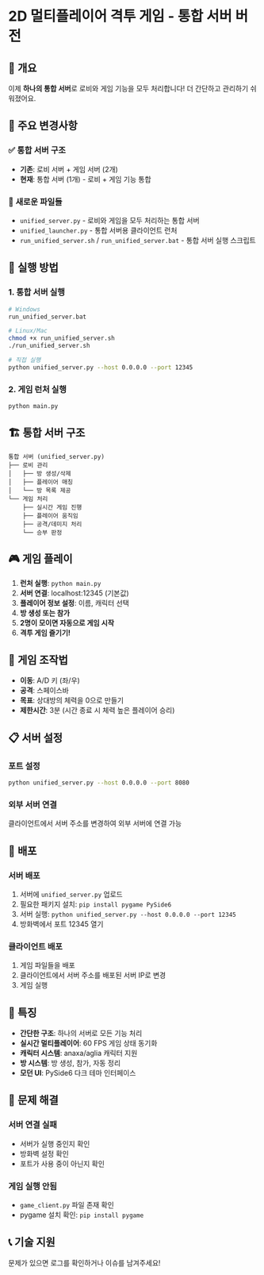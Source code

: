 # 2D 멀티플레이어 격투 게임 - 통합 서버 버전

## 📖 개요

이제 **하나의 통합 서버**로 로비와 게임 기능을 모두 처리합니다! 더 간단하고 관리하기 쉬워졌어요.

## 🎯 주요 변경사항

### ✅ **통합 서버 구조**
- **기존**: 로비 서버 + 게임 서버 (2개)
- **현재**: 통합 서버 (1개) - 로비 + 게임 기능 통합

### 🔧 **새로운 파일들**
- `unified_server.py` - 로비와 게임을 모두 처리하는 통합 서버
- `unified_launcher.py` - 통합 서버용 클라이언트 런처
- `run_unified_server.sh` / `run_unified_server.bat` - 통합 서버 실행 스크립트

## 🚀 실행 방법

### 1. 통합 서버 실행
```bash
# Windows
run_unified_server.bat

# Linux/Mac
chmod +x run_unified_server.sh
./run_unified_server.sh

# 직접 실행
python unified_server.py --host 0.0.0.0 --port 12345
```

### 2. 게임 런처 실행
```bash
python main.py
```

## 🏗️ 통합 서버 구조

```
통합 서버 (unified_server.py)
├── 로비 관리
│   ├── 방 생성/삭제
│   ├── 플레이어 매칭
│   └── 방 목록 제공
└── 게임 처리
    ├── 실시간 게임 진행
    ├── 플레이어 움직임
    ├── 공격/데미지 처리
    └── 승부 판정
```

## 🎮 게임 플레이

1. **런처 실행**: `python main.py`
2. **서버 연결**: localhost:12345 (기본값)
3. **플레이어 정보 설정**: 이름, 캐릭터 선택
4. **방 생성 또는 참가**
5. **2명이 모이면 자동으로 게임 시작**
6. **격투 게임 즐기기!**

## 🎯 게임 조작법

- **이동**: A/D 키 (좌/우)
- **공격**: 스페이스바
- **목표**: 상대방의 체력을 0으로 만들기
- **제한시간**: 3분 (시간 종료 시 체력 높은 플레이어 승리)

## 📋 서버 설정

### 포트 설정
```bash
python unified_server.py --host 0.0.0.0 --port 8080
```

### 외부 서버 연결
클라이언트에서 서버 주소를 변경하여 외부 서버에 연결 가능

## 🔧 배포

### 서버 배포
1. 서버에 `unified_server.py` 업로드
2. 필요한 패키지 설치: `pip install pygame PySide6`
3. 서버 실행: `python unified_server.py --host 0.0.0.0 --port 12345`
4. 방화벽에서 포트 12345 열기

### 클라이언트 배포
1. 게임 파일들을 배포
2. 클라이언트에서 서버 주소를 배포된 서버 IP로 변경
3. 게임 실행

## 🎨 특징

- **간단한 구조**: 하나의 서버로 모든 기능 처리
- **실시간 멀티플레이어**: 60 FPS 게임 상태 동기화
- **캐릭터 시스템**: anaxa/aglia 캐릭터 지원
- **방 시스템**: 방 생성, 참가, 자동 정리
- **모던 UI**: PySide6 다크 테마 인터페이스

## 🐛 문제 해결

### 서버 연결 실패
- 서버가 실행 중인지 확인
- 방화벽 설정 확인
- 포트가 사용 중이 아닌지 확인

### 게임 실행 안됨
- `game_client.py` 파일 존재 확인
- pygame 설치 확인: `pip install pygame`

## 📞 기술 지원

문제가 있으면 로그를 확인하거나 이슈를 남겨주세요!
